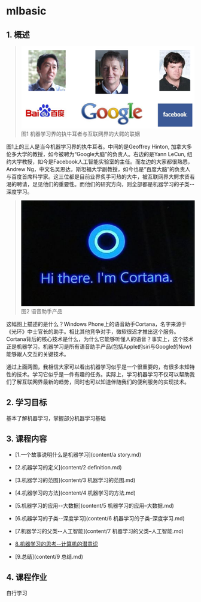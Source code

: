 # mlbasic 
## 1.  概述
>![](./1.png)图1 机器学习界的执牛耳者与互联网界的大鳄的联姻

图1上的三人是当今机器学习界的执牛耳者。中间的是Geoffrey Hinton, 加拿大多伦多大学的教授，如今被聘为“Google大脑”的负责人。右边的是Yann LeCun, 纽约大学教授，如今是Facebook人工智能实验室的主任。而左边的大家都很熟悉，Andrew Ng，中文名吴恩达，斯坦福大学副教授，如今也是“百度大脑”的负责人与百度首席科学家。这三位都是目前业界炙手可热的大牛，被互联网界大鳄求贤若渴的聘请，足见他们的重要性。而他们的研究方向，则全部都是机器学习的子类--深度学习。

>![Alt text](./2.jpg)图2 语音助手产品

这幅图上描述的是什么？Windows Phone上的语音助手Cortana，名字来源于《光环》中士官长的助手。相比其他竞争对手，微软很迟才推出这个服务。Cortana背后的核心技术是什么，为什么它能够听懂人的语音？事实上，这个技术正是机器学习。机器学习是所有语音助手产品(包括Apple的siri与Google的Now)能够跟人交互的关键技术。


通过上面两图，我相信大家可以看出机器学习似乎是一个很重要的，有很多未知特性的技术。学习它似乎是一件有趣的任务。实际上，学习机器学习不仅可以帮助我们了解互联网界最新的趋势，同时也可以知道伴随我们的便利服务的实现技术。





## 2. 学习目标
基本了解机器学习，掌握部分机器学习基础

## 3. 课程内容
* [1.一个故事说明什么是机器学习](content/a story.md)

* [2.机器学习的定义](content/2 definition.md)

* [3.机器学习的范围](content/3 机器学习的范围.md)

* [4.机器学习的方法](content/4 机器学习的方法.md)

* [5.机器学习的应用--大数据](content/5 机器学习的应用–大数据.md)

* [6.机器学习的子类--深度学习](content/6 机器学习的子类–深度学习.md)

* [7.机器学习的父类--人工智能](content/7 机器学习的父类–人工智能.md)

* [8.机器学习的思考--计算机的潜意识](content/8机器学习的思考–计算机的潜意识.md)

* [9.总结](content/9 总结.md)

## 4. 课程作业
自行学习

 

